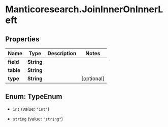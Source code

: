 # Manticoresearch.JoinInnerOnInnerLeft

## Properties

Name | Type | Description | Notes
------------ | ------------- | ------------- | -------------
**field** | **String** |  | 
**table** | **String** |  | 
**type** | **String** |  | [optional] 



## Enum: TypeEnum


* `int` (value: `"int"`)

* `string` (value: `"string"`)




